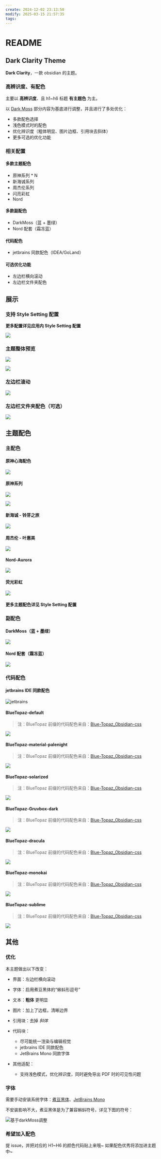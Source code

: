 ```yaml
---
create: 2024-12-02 23:13:50
modify: 2025-03-15 21:57:35
tags: 
---
```

# README

## Dark Clarity Theme

**Dark Clarity**，一款 obsidian 的主题。

### 高辨识度、有配色

主要以 **高辨识度**、且 h1~h6 标题 **有主题色** 为主。

以 [Dark Moss](https://github.com/sergey900553/obsidian_githublike_theme) 部分内容为基底进行调整，并且进行了多处优化：

  - 多款配色选择
  - 浅色模式时的配色
  - 优化辨识度（粗体明显、图片边框、引用块去斜体）
  - 更多可选的优化功能

### 相关配置

#### 多款主题配色

- 原神系列 * N
- 新海诚系列
- 周杰伦系列
- 闪亮彩虹
- Nord

#### 多款副配色

- DarkMoss（蓝 + 墨绿）
- Nord 配套（霜冻蓝）

#### 代码配色

- jetbrains 同款配色（IDEA/GoLand）

#### 可选优化功能

- 左边栏横向滚动
- 左边栏文件夹配色

## 展示

### 支持 Style Setting 配置

**更多配置详见应用内 Style Setting 配置**

![](images/styleSetting.png)

### 主题整体预览

![](images/theme1.png)

![](images/theme2.png)

### 左边栏滚动

![](images/左边栏滚动.gif)

### 左边栏文件夹配色（可选）

![](images/左边栏文件夹配色.png)

## 主题配色

### 主配色

#### 原神心海配色

![](images/原神心海配色.png)

#### 原神系列

![](images/原神系列1.png)

![](images/原神系列2.png)

#### 新海诚 - 铃芽之旅

![](images/新海诚-铃芽之旅.png)

#### 周杰伦 - 叶惠美

![](images/周杰伦-叶惠美.png)

#### Nord-Aurora

![](images/Nord-Aurora.png)

#### 荧光彩虹

![](images/荧光彩虹.png)

#### 更多主题配色详见 Style Setting 配置

### 副配色

#### DarkMoss（蓝 + 墨绿）

![](images/DarkMoss（蓝%20+%20墨绿）.png)

#### Nord 配套（霜冻蓝）

![](images/Nord%20配套（霜冻蓝）.png)

### 代码配色

#### jetbrains IDE 同款配色

![jetbrains](images/code-jetbrains.png)

#### BlueTopaz-default

> 注：BlueTopaz 前缀的代码配色来自：[Blue-Topaz_Obsidian-css](https://github.com/PKM-er/Blue-Topaz_Obsidian-css)

![](images/Pasted%20image%2020250315213447.png)

#### BlueTopaz-material-palenight

> 注：BlueTopaz 前缀的代码配色来自：[Blue-Topaz_Obsidian-css](https://github.com/PKM-er/Blue-Topaz_Obsidian-css)

![](images/code-BlueTopaz-material-palenight.png)

#### BlueTopaz-solarized

> 注：BlueTopaz 前缀的代码配色来自：[Blue-Topaz_Obsidian-css](https://github.com/PKM-er/Blue-Topaz_Obsidian-css)

![](images/code-BlueTopaz-solarized.png)

#### BlueTopaz-Gruvbox-dark

> 注：BlueTopaz 前缀的代码配色来自：[Blue-Topaz_Obsidian-css](https://github.com/PKM-er/Blue-Topaz_Obsidian-css)

![](images/code-BlueTopaz-Gruvbox-dark.png)

#### BlueTopaz-dracula

> 注：BlueTopaz 前缀的代码配色来自：[Blue-Topaz_Obsidian-css](https://github.com/PKM-er/Blue-Topaz_Obsidian-css)

![](images/code-BlueTopaz-dracula.png)

#### BlueTopaz-monokai

> 注：BlueTopaz 前缀的代码配色来自：[Blue-Topaz_Obsidian-css](https://github.com/PKM-er/Blue-Topaz_Obsidian-css)

![](images/Pasted%20image%2020250315214928.png)

#### BlueTopaz-sublime

> 注：BlueTopaz 前缀的代码配色来自：[Blue-Topaz_Obsidian-css](https://github.com/PKM-er/Blue-Topaz_Obsidian-css)

![](images/code-BlueTopaz-sublime.png)

## 其他

### 优化

本主题做出以下改变：

- 界面：左边栏横向滚动

- 字体：启用煮豆黑体的“蝌蚪形逗号”
- 文本：**粗体** 更明显
- 图片：加上了边框，清晰边界
- 引用块：去掉 *斜体*
- 代码块：
	- 尽可能统一渲染与编辑视觉
	- jetbrains IDE 同款配色
	- JetBrains Mono 同款字体
- 其他适配：
	- 支持浅色模式，优化辨识度，同时避免导出 PDF 时的可见性问题

### 字体

需要手动安装系统字体：[煮豆黑体](https://github.com/Buernia/Zhudou-Sans)、[JetBrains Mono](https://www.jetbrains.com/lp/mono)

不安装影响不大，煮豆黑体是为了兼容蝌蚪符号，详见下图的符号：

![基于darkMoss调整](images/基于darkMoss调整.png)

### 希望加入配色

提 issue，并把对应的 H1~H6 的颜色代码贴上来哦~ 如果配色优秀将添加进主题中~
